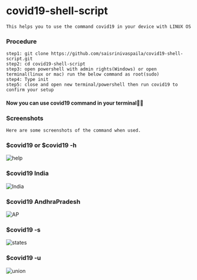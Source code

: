 # covid19-shell-script

    This helps you to use the command covid19 in your device with LINUX OS

### Procedure

    step1: git clone https://github.com/saisrinivaspaila/covid19-shell-script.git
    step2: cd covid19-shell-script
    step3: open powershell with admin rights(Windows) or open terminal(linux or mac) run the below command as root(sudo)
    step4: Type init
    step5: close and open new terminal/powershell then run covid19 to confirm your setup

#### Now you can use covid19 command in your terminal🎉🥳

### Screenshots

    Here are some screenshots of the command when used.

### $covid19 or $covid19 -h

![help](https://user-images.githubusercontent.com/35323355/82280917-a67fb280-99ad-11ea-8112-f5ad612a14f7.png)

### \$covid19 India

![India](https://user-images.githubusercontent.com/35323355/82280984-cd3de900-99ad-11ea-8e11-21425687770e.png)

### \$covid19 AndhraPradesh

![AP](https://user-images.githubusercontent.com/35323355/82281011-e21a7c80-99ad-11ea-922b-028c8a6268ef.png)

### \$covid19 -s

![states](https://user-images.githubusercontent.com/35323355/82281037-f3fc1f80-99ad-11ea-8f7c-dfcf2e745d30.png)

### \$covid19 -u

![union](https://user-images.githubusercontent.com/35323355/82281077-0ece9400-99ae-11ea-89d5-49ea7afc97f9.png)
